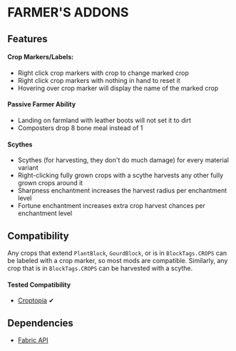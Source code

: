 # FARMER'S ADDONS

## Features
#### Crop Markers/Labels:
- Right click crop markers with crop to change marked crop
- Right click crop markers with nothing in hand to reset it
- Hovering over crop marker will display the name of the marked crop
#### Passive Farmer Ability
- Landing on farmland with leather boots will not set it to dirt
- Composters drop 8 bone meal instead of 1
#### Scythes
- Scythes (for harvesting, they don't do much damage) for every material variant
- Right-clicking fully grown crops with a scythe harvests any other fully grown crops around it
- Sharpness enchantment increases the harvest radius per enchantment level
- Fortune enchantment increases extra crop harvest chances per enchantment level

## Compatibility
Any crops that extend `PlantBlock`, `GourdBlock`, or is in `BlockTags.CROPS` can be labeled with a crop marker, so most mods are compatible. Similarly, any crop that is in `BlockTags.CROPS` can be harvested with a scythe.
#### Tested Compatibility
- [Croptopia](https://github.com/ExcessiveAmountsOfZombies/Croptopia) ✔

## Dependencies
- [Fabric API](https://github.com/FabricMC/fabric)
